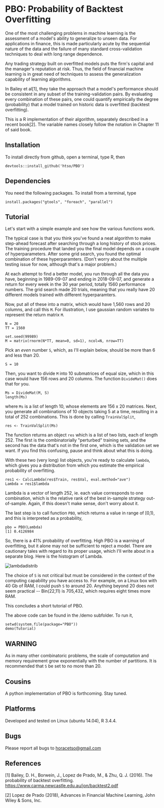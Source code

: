 # PBO: Probability of Backtest Overfitting 

One of the most challenging problems in machine learning is the assessment of a model's ability to generalize to unseen data. For applications in finance, this is made particularly acute by the sequential nature of the data and the failure of many standard cross-validation techniques to deal with long range dependence. 

Any trading strategy built on overfitted models puts the firm's capital and the manager's reputation at risk. Thus, the field of financial machine learning is in great need of techniques to assess the generalization capability of learning algorithms. 

In Bailey et al[1], they take the approach that a model's performance should be consistent in any
subset of the training-validation pairs. By evaluating every combination of these pairs, one could 
quantify empirically the degree (probability) that a model trained on historic data is overfitted (backtest overfitting).

This is a R implementation of their algorithm, separately described in a recent book[2]. The variable names closely follow the notation in Chapter 11 of said book. 

## Installation
To install directly from github, open a terminal, type R, then

    devtools::install_github('htso/PBO')

## Dependencies
You need the following packages. To install from a terminal, type 

    install.packages("gtools", "foreach", "parallel")

## Tutorial

Let's start with a simple example and see how the various functions work.

The typical case is that you think you've found a neat algorithm to make step-ahead forecast after searching through a long history of stock prices. The training procedure that landed you the final model depends on a couple of hyperparameters. After some grid search, you found the optimal combination of these hyperparamters. (Don't worry about the multiple testing issue for now, although that's a major problem.) 

At each attempt to find a better model, you run through all the data you have, beginning in 1989-09-07 and ending in 2018-09-07, and generate a return for every week in the 30 year period, totally 1560 performance numbers. The grid search made 20 trials, meaning that you really have 20
different models trained with different hyperparamters. 

Now, put all of these into a matrix, which would have 1,560 rows and 20 columns, and call this `M`. For illustration, I use gaussian random variates to represent the return matrix `M`. 

    N = 20 
    TT = 1560 

    set.seed(99989)
    M = matrix(rnorm(N*TT, mean=0, sd=1), ncol=N, nrow=TT)

Pick an _even_ number `S`, which, as I'll explain below, should be more than 6 and less than 20.

    S = 10

Then, you want to divide `M` into 10 submatrices of equal size, which in this case would have 156 rows and 20 columns. The function `DivideMat()` does that for you.

    Ms = DivideMat(M, S)
    length(Ms)

where `Ms` is a list of length 10, whose elements are 156 x 20 matrices. Next, you generate all combinations of 10 objects taking 5 at a time, resulting in a total of 252 combinations. This is done by calling `TrainValSplit`,

    res <- TrainValSplit(Ms)  

The function returns an object `res` which is a list of two lists, each of length 252. The first is the combinatorially "perturbed" training sets, and the second has the data that's not in the first one, which is the validation set we want. If you find this confusing, pause and think about what this is doing. 

With these two (very long) list objects, you're ready to calculate `lambda`, which gives you a distribution from which you estimate the empirical probability of overfitting. 

    res1 <- CalcLambda(res$Train, res$Val, eval.method="ave")
    Lambda = res1$lambda

Lambda is a vector of length 252, ie. each value corresponds to one combination, which is the relative rank of the best in-sample strategy out-of-sample. Again, if this doesn't make sense, don't worry about it.

The last step is to call function `PBO`, which returns a value in range of [0,1), and this is interpreted as a probability, 

    pbo = PBO(Lambda)
    [1] 0.4126984

So, there is a 41% probability of overfitting. High PBO is a warning of overfitting, but it alone may not be sufficient to reject a model. There are cautionary tales with regard to its proper usage, which I'll write about in a separate blog. Here is the histogram of Lambda.

![lambdadistrib](https://user-images.githubusercontent.com/5498043/45640714-3ac2a500-ba68-11e8-957e-fd61f08bf00d.png)

The choice of `S` is not critical but must be considered in the context of the computing capability you have access to. For example, on a Linux box with 40 Gb of RAM, I could push `S` to around 20. Anything beyond 20 does not seem practical -- Bin(22,11) is 705,432, which requires eight times more RAM. 

This concludes a short tutorial of PBO.

The above code can be found in the /demo subfolder. To run it, 

    setwd(system.file(package="PBO"))
    demo(Tutorial)

## WARNING
As in many other combinatoric problems, the scale of computation and memory requirement grow exponentially with the number of partitions. It is recommended that `S` be set to no more than 20. 

## Cousins
A python implementation of PBO is forthcoming. Stay tuned.

## Platforms
Developed and tested on Linux (ubuntu 14.04), R 3.4.4.

## Bugs
Please report all bugs to horacetso@gmail.com

## References
[1] Bailey, D. H., Borwein, J., Lopez de Prado, M., & Zhu, Q. J. (2016). The probability of backtest overfitting. https://www.carma.newcastle.edu.au/jon/backtest2.pdf

[2] Lopez de Prado (2018), Advances in Financial Machine Learning, John Wiley & Sons, Inc.



